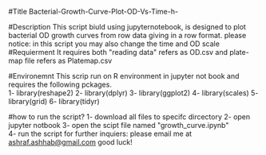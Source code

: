 #Title
Bacterial-Growth-Curve-Plot-OD-Vs-Time-h-

#Description
This script biuld using jupyternotebook, is designed to plot bacterial OD growth curves from row data giving in a row format. 
please notice:
in this script you may also change the time and OD scale
#Requierment
It requires both "reading data" refers as OD.csv and plate-map file refers as Platemap.csv

#Environemnt
This scrip run on R environment in jupyter not book and requires the following pckages.  
1-  library(reshape2) 
2-  library(dplyr) 
3-  library(ggplot2) 
4-  library(scales) 
5-  library(grid) 
6-  library(tidyr)

#how to run the script?
1- download all files to specifc dircectory
2- open jupyter notbook
3- open the scipt file named "growth_curve.ipynb"  
4- run the script
for further inquiers:
please email me at ashraf.ashhab@gmail.com
good luck!
